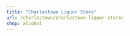 ```yaml
---
title: "Charlestown Liquor Store"
url: /charlestown/charlestown-liquor-store/
shop: alcohol
---
```

